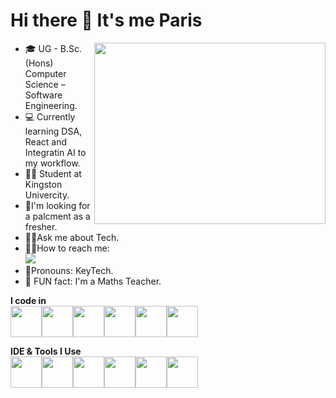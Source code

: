 # Hi there 👋 It's me Paris
<img align="right" width="370" height="290" src="https://camo.githubusercontent.com/cdd56b556149c7fd4939be631072a4df05be1346f52592296737a390d8159c85/68747470733a2f2f692e70696e696d672e636f6d2f6f726967696e616c732f34372f66302f33342f34376630333432636563373262383030343633626630303365616331323537652e676966" />

- 🎓 UG - B.Sc. (Hons) Computer Science – Software Engineering.
- 💻 Currently learning DSA, React and Integratin AI to my workflow.
- 🙋‍♂️ Student at Kingston Univercity.
- 🎇I'm looking for a palcment as a fresher.
- 🤷‍♂️Ask me about Tech.
- 🙋‍♂️How to reach me:
<br/>[<img src="[https://img.shields.io/badge/Brave-FF1B2D?style=for-the-badge&logo=Brave&logoColor=white](https://cdn-icons-png.freepik.com/256/174/174857.png?semt=ais_white_label)">](link)
- 🤩Pronouns: KeyTech.
- 📐 FUN fact: I'm a Maths Teacher.

**I code in** <br/>
<img height="50" width="50" src=""/><img height="50" width="50" src=""/><img height="50" width="50" src=""/><img height="50" width="50" src=""/><img height="50" width="50" src=""/><img height="50" width="50" src=""/>

**IDE & Tools I Use** <br/>
<img height="50" width="50" src=""/><img height="50" width="50" src=""/><img height="50" width="50" src=""/><img height="50" width="50" src=""/><img height="50" width="50" src=""/><img height="50" width="50" src=""/>
